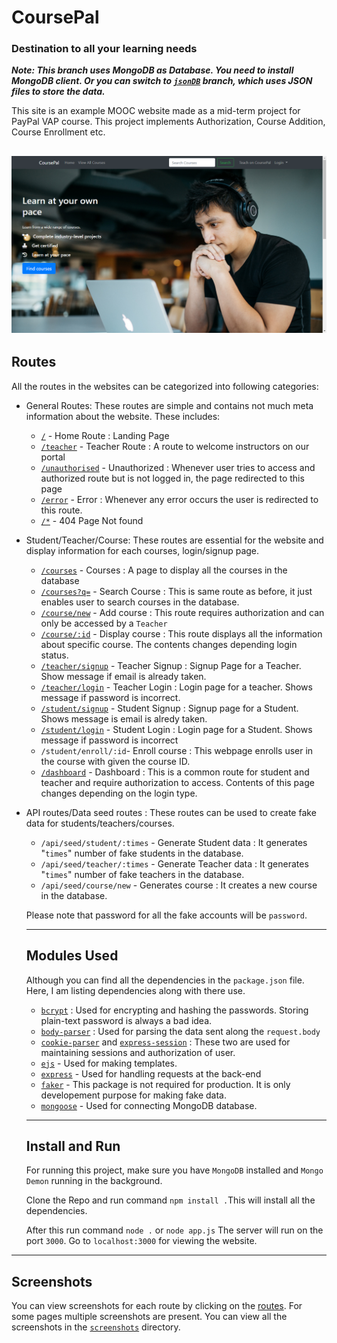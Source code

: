 # CoursePal
### Destination to all your learning needs

***Note: This branch uses MongoDB as Database. You need to install MongoDB client. Or you can switch to [`jsonDB`](https://github.com/uragirii/coursepal/tree/jsonDB) branch, which uses JSON files to store the data.***

This site is an example MOOC website made as a mid-term project for PayPal VAP course. This project implements Authorization, Course Addition, Course Enrollment etc.

![CoursePal](/screenshots/home_1.png)
---
## Routes
All the routes in the websites can be categorized into following categories:
- General Routes:
  These routes are simple and contains not much meta information about the website. These includes:
    -   [`/`](/screenshots/home_1.png) - Home Route : Landing Page
    -   [`/teacher`](/screenshots/teacher_1.png) - Teacher Route : A route to welcome instructors on our portal
    -   [`/unauthorised`](/screenshots/unauth.png) - Unauthorized : Whenever user tries to access and authorized route but is not logged in, the page redirected to this page
    -   [`/error`](/screenshots/error.png) - Error : Whenever any error occurs the user is redirected to this route.
    -   [`/*`](/screenshots/404.png) - 404 Page Not found 
- Student/Teacher/Course:
  These routes are essential for the website and display information for each courses, login/signup page.
    - [`/courses`](/screenshots/courses.png) - Courses : A page to display all the courses in the database
    - [`/courses?q=`](/screenshots/search.png) - Search Course : This is same route as before, it just enables user to search courses in the database.
    - [`/course/new`](/screenshots/new_course.png) - Add course : This route requires authorization and can only be accessed by a `Teacher`
    - [`/course/:id`](/screenshots/course.png) - Display course : This route displays all the information about specific course. The contents changes depending login status.
    - [`/teacher/signup`](/screenshots/teacher_signup.png) - Teacher Signup : Signup Page for a Teacher. Show message if email is already taken.
    - [`/teacher/login`](/screenshots/signin.png) - Teacher Login : Login page for a teacher. Shows message if password is incorrect.
    - [`/student/signup`](/screenshots/student_signup.png) - Student Signup : Signup page for a Student. Shows message is email is alredy taken.
    - [`/student/login`](/screenshots/signin.png) - Student Login : Login page for a Student. Shows message if password is incorrect
    - `/student/enroll/:id`- Enroll course : This webpage enrolls user in the course with given the course ID.
    - [`/dashboard`](/screenshots/teacher_dashboard.png) - Dashboard : This is a common route for student and teacher and require authorization to access. Contents of this page changes depending on the login type.
- API routes/Data seed routes : These routes can be used to create fake data for students/teachers/courses.
  - `/api/seed/student/:times` - Generate Student data : It generates "`times`" number of fake students in the database.
  - `/api/seed/teacher/:times` - Generate Teacher data : It generates "`times`" number of fake teachers in the database.
  - `/api/seed/course/new` - Generates course : It creates a new course in the database.
  
  Please note that password for all the fake accounts will be `password`.
  
  ---
  ## Modules Used
  Although you can find all the dependencies in the `package.json` file. Here, I am listing dependencies along with there use.
  - [`bcrypt`](https://www.npmjs.com/package/bcrypt) : Used for encrypting and hashing the passwords. Storing plain-text password is always a bad idea.
  - [`body-parser`](https://www.npmjs.com/package/body-parser) : Used for parsing the data sent along the `request.body`
  - [`cookie-parser`](https://www.npmjs.com/package/cookie-parser) and [`express-session`](https://www.npmjs.com/package/express-session) : These two are used for maintaining sessions and authorization of user.
  - [`ejs`](https://www.npmjs.com/package/ejs) - Used for making templates.
  - [`express`](https://www.npmjs.com/package/express) - Used for handling requests at the back-end
  - [`faker`](https://www.npmjs.com/package/faker) - This package is not required for production. It is only developement purpose for making fake data.
  - [`mongoose`](https://www.npmjs.com/package/mongoose) - Used for connecting MongoDB database.
  ---
  ## Install and Run
  For running this project, make sure you have `MongoDB` installed and `Mongo Demon` running in the background.
  
  Clone the Repo and run command `npm install .`This will install all the dependencies. 

  After this run command `node .` or `node app.js` The server will run on the port `3000`. Go to `localhost:3000` for viewing the website.
  
 ---
 ## Screenshots
 You can view screenshots for each route by clicking on the [routes](https://github.com/uragirii/coursepal#routes). For some pages multiple screenshots are present. You can view all the screenshots in the [`screenshots`](/screenshots) directory. 
